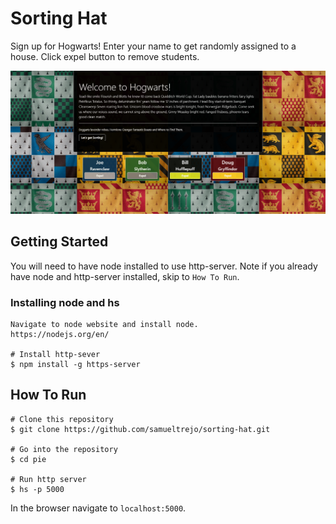# Sorting Hat
Sign up for Hogwarts! Enter your name to get randomly assigned to a house. Click expel button to remove students.

![image of Sorting Hat app](https://raw.githubusercontent.com/samueltrejo/sorting-hat/master/img/sortinghat-readmeimg2.PNG)

## Getting Started
You will need to have node installed to use http-server. Note if you already have node and http-server installed, skip to `How To Run`.
### Installing node and hs
```
Navigate to node website and install node.
https://nodejs.org/en/ 

# Install http-sever
$ npm install -g https-server
```
## How To Run
```
# Clone this repository
$ git clone https://github.com/samueltrejo/sorting-hat.git

# Go into the repository
$ cd pie

# Run http server
$ hs -p 5000
```
In the browser navigate to `localhost:5000`.
